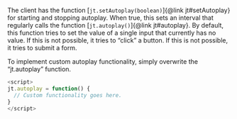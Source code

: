 The client has the function [`jt.setAutoplay(boolean)`]{@link jt#setAutoplay} for starting and stopping autoplay. When true, this sets an interval that regularly calls the function [`jt.autoplay()`]{@link jt#autoplay}. By default, this function tries to set the value of a single input that currently has no value. If this is not possible, it tries to “click” a button. If this is not possible, it tries to submit a form.

To implement custom autoplay functionality, simply overwrite the “jt.autoplay” function.

```javascript
<script>
jt.autoplay = function() {
  // Custom functionality goes here.
}
</script>
```
